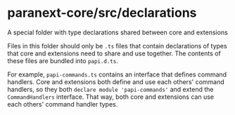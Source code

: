 # paranext-core/src/declarations

A special folder with type declarations shared between core and extensions

Files in this folder should only be `.ts` files that contain declarations of types that core and extensions need to share and use together. The contents of these files are bundled into `papi.d.ts`.

For example, `papi-commands.ts` contains an interface that defines command handlers. Core and extensions both define and use each others' command handlers, so they both `declare module 'papi-commands'` and extend the `CommandHandlers` interface. That way, both core and extensions can use each others' command handler types.
